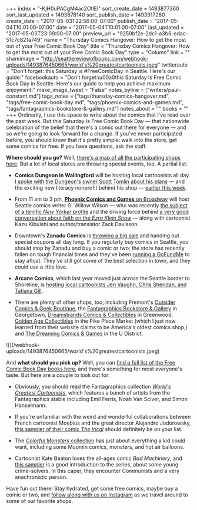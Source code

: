 +++
index = "-KjH0uPACgM4ac2OtlEI"
sort_create_date = 1493877360
sort_last_updated = 1493878140
sort_publish_date = 1493917260
create_date = "2017-05-03T22:56:00-07:00"
publish_date = "2017-05-04T10:01:00-07:00"
date = "2017-05-04T10:01:00-07:00"
last_updated = "2017-05-03T23:09:00-07:00"
preview_url = "9259bf2e-2dc1-a3b6-edac-51c7c821a749"
name = "Thursday Comics Hangover: How to get the most out of your Free Comic Book Day"
title = "Thursday Comics Hangover: How to get the most out of your Free Comic Book Day"
type = "Column"
link = ""
shareimage = "http://seattlereviewofbooks.com/webhook-uploads/1493876450665/world's%20greatestcartoonists.jpeg"
twitterauto = "Don't forget: this Saturday is #FreeComicDay in Seattle. Here's our guide:"
facebookauto = "Don't forget:\u00a0this Saturday is Free Comic Book Day in Seattle. Here's our guide to help you achieve maximum enjoyment:"
make_image_tweet = "False"
notes_byline = ["writers/paul-constant.md"]
tags_notes = ["tags/thursday-comics-hangover.md", "tags/free-comic-book-day.md", "tags/phoenix-comics-and-games.md", "tags/fantagraphics-bookstore-&amp;-gallery.md"]
notes_about = ""
books = ""
+++
Ordinarily, I use this space to write about the comics that I've read over the past week. But this Saturday is Free Comic Book Day — that nationwide celebration of the belief that there's a comic out there for everyone — and so we're going to look forward for a change. If you've never participated before, you should know that it's pretty simple: walk into the store, get some comics for free. If you have questions, ask the staff. 

**Where should you go?** Well, [there's a map of all the participating shops here](http://www.freecomicbookday.com/). But a lot of local stores are throwing special events, too. A partial list:

* **Comics Dungeon in Wallingford** will be hosting local cartoonists all day. [I spoke with the Dungeon's owner Scott Tomlin about his plans](http://www.seattlereviewofbooks.com/notes/2017/05/01/how-to-celebrate-free-comic-book-day-and-promote-literacy-at-the-same-time/) — and the exciting new literacy nonprofit behind his shop — [earlier this week](http://www.seattlereviewofbooks.com/notes/2017/05/01/how-to-celebrate-free-comic-book-day-and-promote-literacy-at-the-same-time/).

* From 11 am to 3 pm, [**Phoenix Comics and Games** on Broadway](http://phoenixseattle.com/free-comic-book-day-2017/) will host Seattle comics writer G. Willow Wilson — who was recently [the subject of a terrific *New Yorker* profile](http://www.newyorker.com/culture/persons-of-interest/g-willow-wilsons-american-heroes) and the driving force behind [a very good conversation about faith on the *Ezra Klein Show*](http://www.stitcher.com/podcast/vox/the-ezra-klein-show/e/g-willow-wilson-on-religion-comics-and-modern-myths-49722931) —  along with cartoonist Kazu Kibuishi and author/translator Zack Davisson.

* Downtown's **Zanadu Comics** is [throwing a big sale](http://www.zanaducomics.com/free-comic-book-day/) and handing out special coupons all day long. If you regularly buy comics in Seattle, you should stop by Zanadu and buy a comic or two; the store has recently fallen on tough financial times and they've been [running a GoFundMe](http://www.zanaducomics.com/gofundme) to stay afloat. They've still got some of the best selection in town, and they could use a little love.

* **Arcane Comics**, which last year moved just across the Seattle border to Shoreline, is [hosting local cartoonists Jen Vaughn, Chris Sheridan, and Tatiana Gill](https://www.facebook.com/events/736226343217519/).

* There are plenty of other shops, too, including Fremont's [Outsider Comics & Geek Boutique](http://www.outsidercomics.com/), the [Fantagraphics Bookstore & Gallery](http://fantagraphics.com/flog/whats-store-comic-book-day/) in Georgetown, [Dreamstrands Comics & Collectibles](http://www.dreamstrands.com/freecomicday.html) in Greenwood, [Golden Age Collectibles](http://www.goldenagecollectables.com/) in the Pike Place Market (which I just now learned from their website claims to be America's oldest comics shop,) and [The Dreaming Comics & Games](http://www.dreamingcomics.com/) in the U District.

<p class="image-left">![](/webhook-uploads/1493876450665/world's%20greatestcartoonists.jpeg)</p>

And **what should you pick up?** Well, you can [find a full list of the Free Comic Book Day books here](http://www.freecomicbookday.com/catalog), and there's something for most everyone's taste. But here are a couple to look out for:

* Obviously, you should read the Fantagraphics collection [*World's Greatest Cartoonists*](http://www.freecomicbookday.com/Catalog/JAN170028), which features a bunch of artists from the Fantagraphics stable including Emil Ferris, Noah Van Sciver, and Simon Hanselmann.

* If you're unfamiliar with the weird and wonderful collaborations between French cartoonist Moebius and the great director Alejandro Jodorowsky, [this sampler of their comic *The Incal*](http://www.freecomicbookday.com/Catalog/JAN170031) should definitely be on your list.

* The [*Colorful Monsters* collection](http://www.freecomicbookday.com/Catalog/JAN170024) has just about everything a kid could want, including some Moomin comics, monsters, and hot air balloons.

* Cartoonist Kate Beaton loves the all-ages comic *Bad Machinery*, and [this sampler](http://www.freecomicbookday.com/Catalog/JAN170039) is a good introduction to the series, about some young crime-solvers. In this caper, they encounter Communists and a very anachronistic person.

Have fun out there! Stay hydrated, get some free comics, maybe buy a comic or two, and [follow along with us on Instagram](https://www.instagram.com/seattlereviewof/) as we travel around to some of our favorite shops.